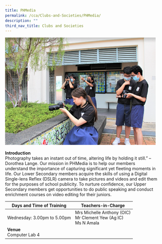 ```yaml
---
title: PHMedia
permalink: /cca/Clubs-and-Societies/PHMedia/
description: ""
third_nav_title: Clubs and Societies
---
```

![](/images/phmedia1.png)

**Introduction**<br>
Photography takes an instant out of time, altering life by holding it still.” – Dorothea Lange. Our mission in PHMedia is to help our members understand the importance of capturing significant yet fleeting moments in life. Our Lower Secondary members acquire the skills of using a Digital Single-lens Reflex (DSLR) camera to take pictures and videos and edit them for the purposes of school publicity. To nurture confidence, our Upper Secondary members get opportunities to do public speaking and conduct enrichment courses on video editing for their juniors.

|Days and Time of Training|**Teachers-in-Charge** | 
| -------- | -------- | 
|Wednesday: 3.00pm to 5.00pm| Mrs Michelle Anthony (OIC)<br>Mr Clement Yew (Ag IC)<br>Ms N Amala|
|**Venue** <br>Computer Lab 4||